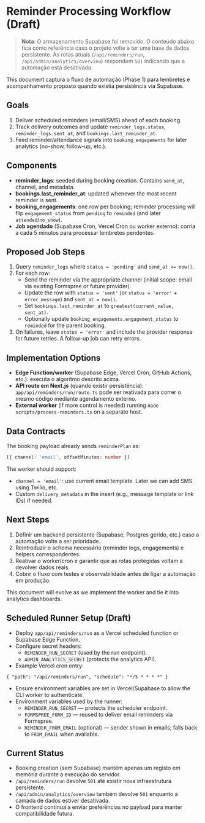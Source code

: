 # Reminder Processing Workflow (Draft)

> **Nota**: O armazenamento Supabase foi removido. O conteúdo abaixo fica como referência caso o projeto volte a ter uma base de dados persistente. As rotas atuais (`/api/reminders/run`, `/api/admin/analytics/overview`) respondem `501` indicando que a automação está desativada.

This document captura o fluxo de automação (Phase 1) para lembretes e acompanhamento proposto quando existia persistência via Supabase.

## Goals

1. Deliver scheduled reminders (email/SMS) ahead of each booking.
2. Track delivery outcomes and update `reminder_logs.status`, `reminder_logs.sent_at`, and `bookings.last_reminder_at`.
3. Feed reminder/attendance signals into `booking_engagements` for later analytics (no-show, follow-up, etc.).

## Components

- **reminder_logs**: seeded during booking creation. Contains `send_at`, channel, and metadata.
- **bookings.last_reminder_at**: updated whenever the most recent reminder is sent.
- **booking_engagements**: one row per booking; reminder processing will flip `engagement_status` from `pending` to `reminded` (and later `attended`/`no_show`).
- **Job agendado** (Supabase Cron, Vercel Cron ou worker externo): corria a cada 5 minutos para processar lembretes pendentes.

## Proposed Job Steps

1. Query `reminder_logs` where `status = 'pending'` and `send_at <= now()`.
2. For each row:
   - Send the reminder via the appropriate channel (initial scope: email via existing Formspree or future provider).
   - Update the row with `status = 'sent'` (or `status = 'error'` + `error_message`) and `sent_at = now()`.
   - Set `bookings.last_reminder_at` to `greatest(current_value, sent_at)`.
   - Optionally update `booking_engagements.engagement_status` to `reminded` for the parent booking.
3. On failures, leave `status = 'error'` and include the provider response for future retries. A follow-up job can retry errors.

## Implementation Options

- **Edge Function/worker** (Supabase Edge, Vercel Cron, GitHub Actions, etc.): executa o algoritmo descrito acima.
- **API route em Next.js** (quando existir persistência): `app/api/reminders/run/route.ts` pode ser reativada para correr o mesmo código mediante agendamento externo.
- **External worker** (if more control is needed) running `node scripts/process-reminders.ts` on a separate host.

## Data Contracts

The booking payload already sends `reminderPlan` as:

```ts
[{ channel: 'email', offsetMinutes: number }]
```

The worker should support:

- `channel = 'email'`: use current email template. Later we can add SMS using Twilio, etc.
- Custom `delivery_metadata` in the insert (e.g., message template or link IDs) if needed.

## Next Steps

1. Definir um backend persistente (Supabase, Postgres gerido, etc.) caso a automação volte a ser prioridade.
2. Reintroduzir o schema necessário (reminder logs, engagements) e helpers correspondentes.
3. Reativar o worker/cron e garantir que as rotas protegidas voltam a devolver dados reais.
4. Cobrir o fluxo com testes e observabilidade antes de ligar a automação em produção.

This document will evolve as we implement the worker and tie it into analytics dashboards.

## Scheduled Runner Setup (Draft)

- Deploy `app/api/reminders/run` as a Vercel scheduled function or Supabase Edge Function.
- Configure secret headers:
  - `REMINDER_RUN_SECRET` (used by the run endpoint).
  - `ADMIN_ANALYTICS_SECRET` (protects the analytics API).
- Example Vercel cron entry:

```
{ "path": "/api/reminders/run", "schedule": "*/5 * * * *" }
```

- Ensure environment variables are set in Vercel/Supabase to allow the CLI worker to authenticate.
- Environment variables used by the runner:
  - `REMINDER_RUN_SECRET` — protects the scheduler endpoint.
  - `FORMSPREE_FORM_ID` — reused to deliver email reminders via Formspree.
  - `REMINDER_FROM_EMAIL` (optional) — sender shown in emails; falls back to `FROM_EMAIL` when available.

## Current Status

- Booking creation (sem Supabase) mantém apenas um registo em memória durante a execução do servidor.
- `/api/reminders/run` devolve `501` até existir nova infraestrutura persistente.
- `/api/admin/analytics/overview` também devolve `501` enquanto a camada de dados estiver desativada.
- O frontend continua a enviar preferências no payload para manter compatibilidade futura.
